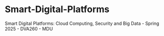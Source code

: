 # Smart-Digital-Platforms
Smart Digital Platforms: Cloud Computing, Security and Big Data - Spring 2025 - DVA260 - MDU
